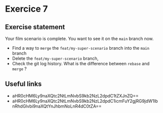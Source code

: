 # Exercice 7

## Exercise statement

Your film scenario is complete. You want to see it on the `main` branch now.

- Find a way to `merge` the `feat/my-super-scenario` branch into the `main` branch
- Delete the `feat/my-super-scenario` branch,
- Check the git log history. What is the difference between `rebase` and `merge` ?

## Useful links

- aHR0cHM6Ly9naXQtc2NtLmNvbS9kb2NzL2dpdC1tZXJnZQ==
- aHR0cHM6Ly9naXQtc2NtLmNvbS9kb2NzL2dpdC1icmFuY2gjRG9jdW1lbnRhdGlvbi9naXQtYnJhbmNoLnR4dC0tZA==
